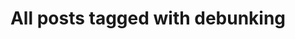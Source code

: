 ---
layout: tag
title: "All posts tagged with debunking"
permalink: /weblog/tags/debunking/
taxonomy: debunking
---